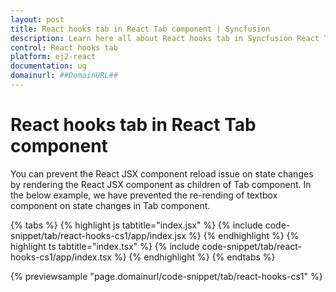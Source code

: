 ```yaml
---
layout: post
title: React hooks tab in React Tab component | Syncfusion
description: Learn here all about React hooks tab in Syncfusion React Tab component of Syncfusion Essential JS 2 and more.
control: React hooks tab 
platform: ej2-react
documentation: ug
domainurl: ##DomainURL##
---
```


# React hooks tab in React Tab component

You can prevent the React JSX component reload issue on state changes by rendering the React JSX component as children of Tab component. In the below example, we have prevented the re-rending of textbox component on state changes in Tab component.

{% tabs %}
{% highlight js tabtitle="index.jsx" %}
{% include code-snippet/tab/react-hooks-cs1/app/index.jsx %}
{% endhighlight %}
{% highlight ts tabtitle="index.tsx" %}
{% include code-snippet/tab/react-hooks-cs1/app/index.tsx %}
{% endhighlight %}
{% endtabs %}

 {% previewsample "page.domainurl/code-snippet/tab/react-hooks-cs1" %}
